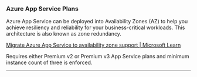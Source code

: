### Azure App Service Plans

Azure App Service can be deployed into Availability Zones (AZ) to help you achieve resiliency and reliability for your business-critical workloads. This architecture is also known as zone redundancy.

[Migrate Azure App Service to availability zone support | Microsoft Learn](https://learn.microsoft.com/en-us/azure/availability-zones/migrate-app-service)

Requires either Premium v2 or Premium v3 App Service plans and minimum instance count of three is enforced.

---